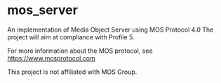 # mos_server
An implementation of Media Object Server using MOS Protocol 4.0
The project will aim at compliance with Profile 5.

For more information about the MOS protocol, see https://www.mosprotocol.com

This project is not affiliated with MOS Group.
